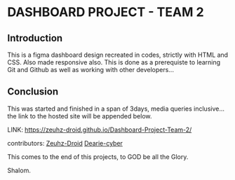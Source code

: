 # DASHBOARD PROJECT - TEAM 2

## Introduction

This is a figma dashboard design recreated in codes, strictly with HTML and CSS. Also made responsive also. 
This is done as a prerequiste to learning Git and Github as well as working with other developers...

## Conclusion

This was started and finished in a span of 3days, media queries inclusive... the link to the hosted site will be appended below.

LINK: https://zeuhz-droid.github.io/Dashboard-Project-Team-2/

contributors:
[Zeuhz-Droid](https://github.com/Zeuhz-Droid)
[Dearie-cyber](https://github.com/Dearie-cyber)

This comes to the end of this projects, to GOD be all the Glory.

Shalom.
